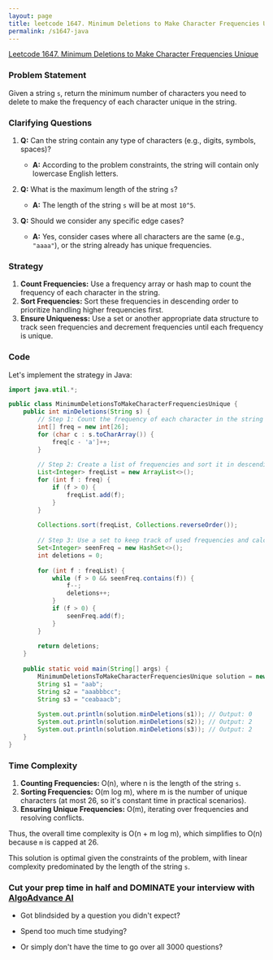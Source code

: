 ```yaml
---
layout: page
title: leetcode 1647. Minimum Deletions to Make Character Frequencies Unique
permalink: /s1647-java
---
```

[Leetcode 1647. Minimum Deletions to Make Character Frequencies Unique](https://algoadvance.github.io/algoadvance/l1647)
### Problem Statement

Given a string `s`, return the minimum number of characters you need to delete to make the frequency of each character unique in the string.

### Clarifying Questions

1. **Q:** Can the string contain any type of characters (e.g., digits, symbols, spaces)?
   - **A:** According to the problem constraints, the string will contain only lowercase English letters.

2. **Q:** What is the maximum length of the string `s`?
   - **A:** The length of the string `s` will be at most `10^5`.

3. **Q:** Should we consider any specific edge cases?
   - **A:** Yes, consider cases where all characters are the same (e.g., `"aaaa"`), or the string already has unique frequencies.

### Strategy

1. **Count Frequencies:** Use a frequency array or hash map to count the frequency of each character in the string.
2. **Sort Frequencies:** Sort these frequencies in descending order to prioritize handling higher frequencies first.
3. **Ensure Uniqueness:** Use a set or another appropriate data structure to track seen frequencies and decrement frequencies until each frequency is unique.

### Code

Let's implement the strategy in Java:

```java
import java.util.*;

public class MinimumDeletionsToMakeCharacterFrequenciesUnique {
    public int minDeletions(String s) {
        // Step 1: Count the frequency of each character in the string
        int[] freq = new int[26];
        for (char c : s.toCharArray()) {
            freq[c - 'a']++;
        }
        
        // Step 2: Create a list of frequencies and sort it in descending order
        List<Integer> freqList = new ArrayList<>();
        for (int f : freq) {
            if (f > 0) {
                freqList.add(f);
            }
        }
        
        Collections.sort(freqList, Collections.reverseOrder());
        
        // Step 3: Use a set to keep track of used frequencies and calculate deletions
        Set<Integer> seenFreq = new HashSet<>();
        int deletions = 0;
        
        for (int f : freqList) {
            while (f > 0 && seenFreq.contains(f)) {
                f--;
                deletions++;
            }
            if (f > 0) {
                seenFreq.add(f);
            }
        }
        
        return deletions;
    }
    
    public static void main(String[] args) {
        MinimumDeletionsToMakeCharacterFrequenciesUnique solution = new MinimumDeletionsToMakeCharacterFrequenciesUnique();
        String s1 = "aab";
        String s2 = "aaabbbcc";
        String s3 = "ceabaacb";
        
        System.out.println(solution.minDeletions(s1)); // Output: 0
        System.out.println(solution.minDeletions(s2)); // Output: 2
        System.out.println(solution.minDeletions(s3)); // Output: 2
    }
}
```

### Time Complexity

1. **Counting Frequencies:** O(n), where n is the length of the string `s`.
2. **Sorting Frequencies:** O(m log m), where m is the number of unique characters (at most 26, so it's constant time in practical scenarios).
3. **Ensuring Unique Frequencies:** O(m), iterating over frequencies and resolving conflicts.

Thus, the overall time complexity is O(n + m log m), which simplifies to O(n) because `m` is capped at 26. 

This solution is optimal given the constraints of the problem, with linear complexity predominated by the length of the string `s`.


### Cut your prep time in half and DOMINATE your interview with [AlgoAdvance AI](https://algoAdvance.com)

- Got blindsided by a question you didn't expect?

- Spend too much time studying?

- Or simply don't have the time to go over all 3000 questions?

